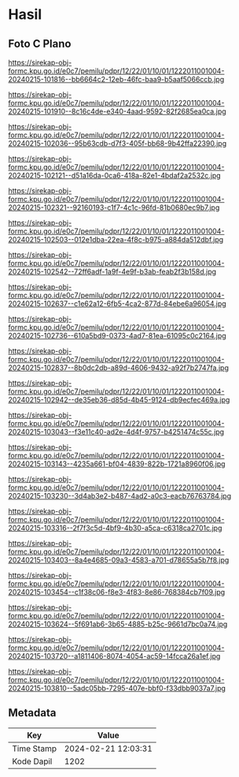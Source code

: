 # Hasil

## Foto C Plano

https://sirekap-obj-formc.kpu.go.id/e0c7/pemilu/pdpr/12/22/01/10/01/1222011001004-20240215-101816--bb6664c2-12eb-46fc-baa9-b5aaf5066ccb.jpg

https://sirekap-obj-formc.kpu.go.id/e0c7/pemilu/pdpr/12/22/01/10/01/1222011001004-20240215-101910--8c16c4de-e340-4aad-9592-82f2685ea0ca.jpg

https://sirekap-obj-formc.kpu.go.id/e0c7/pemilu/pdpr/12/22/01/10/01/1222011001004-20240215-102036--95b63cdb-d7f3-405f-bb68-9b42ffa22390.jpg

https://sirekap-obj-formc.kpu.go.id/e0c7/pemilu/pdpr/12/22/01/10/01/1222011001004-20240215-102121--d51a16da-0ca6-418a-82e1-4bdaf2a2532c.jpg

https://sirekap-obj-formc.kpu.go.id/e0c7/pemilu/pdpr/12/22/01/10/01/1222011001004-20240215-102321--92160193-c1f7-4c1c-96fd-81b0680ec9b7.jpg

https://sirekap-obj-formc.kpu.go.id/e0c7/pemilu/pdpr/12/22/01/10/01/1222011001004-20240215-102503--012e1dba-22ea-4f8c-b975-a884da512dbf.jpg

https://sirekap-obj-formc.kpu.go.id/e0c7/pemilu/pdpr/12/22/01/10/01/1222011001004-20240215-102542--72ff6adf-1a9f-4e9f-b3ab-feab2f3b158d.jpg

https://sirekap-obj-formc.kpu.go.id/e0c7/pemilu/pdpr/12/22/01/10/01/1222011001004-20240215-102637--c1e62a12-6fb5-4ca2-877d-84ebe6a96054.jpg

https://sirekap-obj-formc.kpu.go.id/e0c7/pemilu/pdpr/12/22/01/10/01/1222011001004-20240215-102736--610a5bd9-0373-4ad7-81ea-61095c0c2164.jpg

https://sirekap-obj-formc.kpu.go.id/e0c7/pemilu/pdpr/12/22/01/10/01/1222011001004-20240215-102837--8b0dc2db-a89d-4606-9432-a92f7b2747fa.jpg

https://sirekap-obj-formc.kpu.go.id/e0c7/pemilu/pdpr/12/22/01/10/01/1222011001004-20240215-102942--de35eb36-d85d-4b45-9124-db9ecfec469a.jpg

https://sirekap-obj-formc.kpu.go.id/e0c7/pemilu/pdpr/12/22/01/10/01/1222011001004-20240215-103043--f3e11c40-ad2e-4d4f-9757-b4251474c55c.jpg

https://sirekap-obj-formc.kpu.go.id/e0c7/pemilu/pdpr/12/22/01/10/01/1222011001004-20240215-103143--4235a661-bf04-4839-822b-1721a8960f06.jpg

https://sirekap-obj-formc.kpu.go.id/e0c7/pemilu/pdpr/12/22/01/10/01/1222011001004-20240215-103230--3d4ab3e2-b487-4ad2-a0c3-eacb76763784.jpg

https://sirekap-obj-formc.kpu.go.id/e0c7/pemilu/pdpr/12/22/01/10/01/1222011001004-20240215-103316--2f7f3c5d-4bf9-4b30-a5ca-c6318ca2701c.jpg

https://sirekap-obj-formc.kpu.go.id/e0c7/pemilu/pdpr/12/22/01/10/01/1222011001004-20240215-103403--8a4e4685-09a3-4583-a701-d78655a5b7f8.jpg

https://sirekap-obj-formc.kpu.go.id/e0c7/pemilu/pdpr/12/22/01/10/01/1222011001004-20240215-103454--c1f38c06-f8e3-4f83-8e86-768384cb7f09.jpg

https://sirekap-obj-formc.kpu.go.id/e0c7/pemilu/pdpr/12/22/01/10/01/1222011001004-20240215-103624--5f691ab6-3b65-4885-b25c-9661d7bc0a74.jpg

https://sirekap-obj-formc.kpu.go.id/e0c7/pemilu/pdpr/12/22/01/10/01/1222011001004-20240215-103720--a1811406-8074-4054-ac59-14fcca26a1ef.jpg

https://sirekap-obj-formc.kpu.go.id/e0c7/pemilu/pdpr/12/22/01/10/01/1222011001004-20240215-103810--5adc05bb-7295-407e-bbf0-f33dbb9037a7.jpg


## Metadata

| Key        | Value               |
| ---------- | ------------------- |
| Time Stamp | 2024-02-21 12:03:31 |
| Kode Dapil | 1202                |



